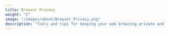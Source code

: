 ```yaml
---
title: Browser Privacy
weight: "2"
image: "/images/about/Browser_Privacy.png"
description: "Tools and tips for keeping your web browsing private and secure."
---
```

